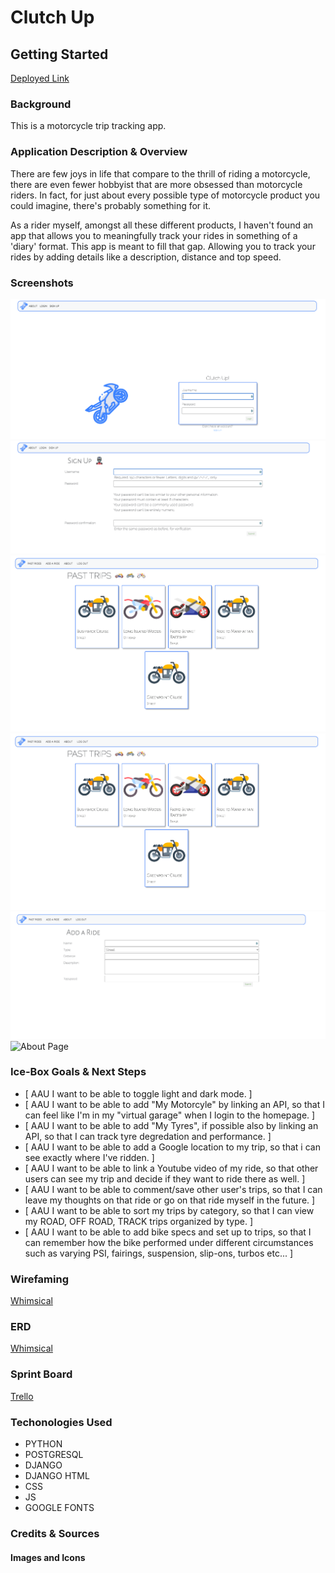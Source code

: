 # Clutch Up


## **Getting Started**

[Deployed Link](https://clutchup.herokuapp.com/)


### **Background** 

This is a motorcycle trip tracking app. 

### **Application Description & Overview** 

There are few joys in life that compare to the thrill of riding a motorcycle, there are even fewer hobbyist that are more obsessed than motorcycle riders. In fact, for just about every possible type of motorcycle product you could imagine, there's probably something for it. 

As a rider myself, amongst all these different products, I haven't found an app that allows you to meaningfully track your rides in something of a 'diary' format. This app is meant to fill that gap. Allowing you to track your rides by adding details like a description, distance and top speed.

### **Screenshots**

![Homepage](main_app/static/images/home-page-screenshot.jpeg)
![Sign Up](main_app/static/images/sign-up-screenshot.jpeg)
![Trips Index](main_app/static/images/past-trips-screenshot.png)
![Trips Detail](main_app/static/images/past-trips-screenshot.png)
![Add Trip](main_app/static/images/add-ride-screenshot.png)
![About Page]()


### **Ice-Box Goals & Next Steps** 
- [ AAU I want to be able to toggle light and dark mode. ]
- [ AAU I want to be able to add "My Motorcyle" by linking an API, so that I can feel like I'm in my "virtual garage" when I login to the homepage. ]
- [ AAU I want to be able to add "My Tyres", if possible also by linking an API, so that I can track tyre degredation and performance. ]
- [ AAU I want to be able to add a Google location to my trip, so that i can see exactly where I've ridden. ]
- [ AAU I want to be able to link a Youtube video of my ride, so that other users can see my trip and decide if they want to ride there as well. ]
- [ AAU I want to be able to comment/save other user's trips, so that I can leave my thoughts on that ride or go on that ride myself in the future. ]
- [ AAU I want to be able to sort my trips by category, so that I can view my ROAD, OFF ROAD, TRACK trips organized by type. ]
- [ AAU I want to be able to add bike specs and set up to trips, so that I can remember how the bike performed under different circumstances such as varying PSI, fairings, suspension, slip-ons, turbos etc... ]

### **Wirefaming**

[Whimsical](https://whimsical.com/clutch-up-PvgJT8Pgfc3FdVX8vCq2PE)

### **ERD**

[Whimsical](https://whimsical.com/clutch-up-PvgJT8Pgfc3FdVX8vCq2PE)



### **Sprint Board**

[Trello](https://trello.com/b/gzXOp8jb/clutch-up)

### **Techonologies Used**

- PYTHON
- POSTGRESQL
- DJANGO
- DJANGO HTML 
- CSS 
- JS
- GOOGLE FONTS 


### **Credits & Sources** 

#### Images and Icons

  []()
  

